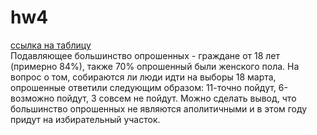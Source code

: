 # hw4
[ссылка на таблицу](https://docs.google.com/spreadsheets/d/1iS447b398Ds25kUGSnj-0kSWxM5hxImKNmNf0_XdYHA/edit#gid=1168792595)  
Подавляющее большинство опрошенных - граждане от 18 лет (примерно 84%), также 70% опрошенный были женского пола. На вопрос о том, собираются ли люди идти на выборы 18 марта, опрошенные ответили следующим образом: 11-точно пойдут, 6-возможно пойдут, 3 совсем не пойдут. Можно сделать вывод, что большинство опрошенных не являются аполитичными и в этом году придут на избирательный участок.
